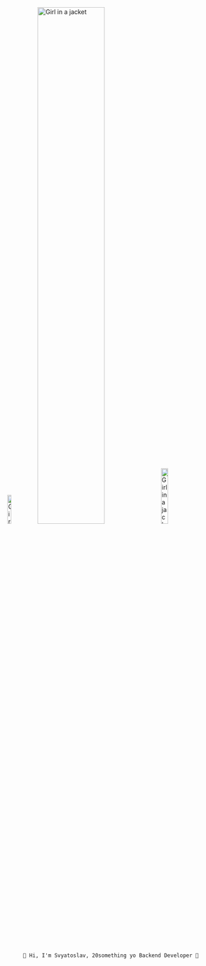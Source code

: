 <style>
div {
    /* position: absolute; */
    left: 50%
}
</style>
<div>
    <img style="width:13%" src="https://cdn.worldvectorlogo.com/logos/gopher.svg" alt="Girl in a jacket">
    <!-- <h3 style="width:20%">Hi, I'm Svyatoslav, 20something yo Software Engenier</p> -->
    <img style="width:55%" src="https://github-readme-streak-stats.herokuapp.com?user=margoRSq&theme=material-palenight&border_radius=10&mode=weekly" alt="Girl in a jacket">
    <img style="width:18%" src="https://www.svgrepo.com/show/331553/python-package-index.svg" alt="Girl in a jacket">
</div>

         👋 Hi, I'm Svyatoslav, 20something yo Backend Developer 🚀

<!-- [![GitHub Streak](https://github-readme-streak-stats.herokuapp.com?user=margoRSq&theme=material-palenight&border_radius=10&mode=weekly)](https://git.io/streak-stats) -->

<!---
MargoRSq/MargoRSq is a ✨ special ✨ repository because its `README.md` (this file) appears on your GitHub profile.
You can click the Preview link to take a look at your changes.
--->
